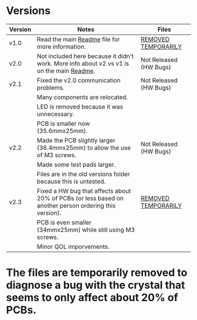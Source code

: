 # Versions
|Version|Notes|Files|
|---|---|---|
|v1.0|Read the main [Readme](../README.md#version-10) file for more information.|[REMOVED TEMPORARILY](./)|
|v2.0|Not included here because it didn't work. More info about v2 vs v1 is on the main [Readme](../README.md).|Not Released (HW Bugs)|
|v2.1|Fixed the v2.0 communication problems.|Not Released (HW Bugs)|
||Many components are relocated.|
||LED is removed because it was unnecessary.|
||PCB is smaller now (35.6mmx25mm).|
|v2.2|Made the PCB slightly larger (36.4mmx25mm) to allow the use of M3 screws.|Not Released (HW Bugs)|
||Made some test pads larger.|
||Files are in the old versions folder because this is untested.|
|v2.3|Fixed a HW bug that affects about 20% of PCBs (or less based on another person ordering this version).|[REMOVED TEMPORARILY](./)|
||PCB is even smaller (34mmx25mm) while still using M3 screws.||
||Minor QOL imporvements.||

# The files are temporarily removed to diagnose a bug with the crystal that seems to only affect about 20% of PCBs.
